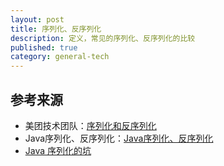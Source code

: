 ```yaml
---
layout: post
title: 序列化、反序列化
description: 定义，常见的序列化、反序列化的比较
published: true
category: general-tech
---
```



## 参考来源

* 美团技术团队：[序列化和反序列化][序列化和反序列化]
* Java序列化、反序列化：[Java序列化、反序列化][Java序列化、反序列化]
* [Java 序列化的坑][Java 序列化的坑]
































[NingG]:    http://ningg.github.com  "NingG"
[序列化和反序列化]:		http://tech.meituan.com/serialization_vs_deserialization.html
[Java序列化、反序列化]:	http://www.cnblogs.com/xdp-gacl/p/3777987.html
[Java 序列化的坑]:		http://github.thinkingbar.com/java-serialize/









